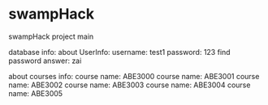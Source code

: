 # swampHack
swampHack project main

database info:
  about UserInfo:
    username: test1
    password: 123
    find password answer: zai
  
  about courses info:
    course name: ABE3000
    course name: ABE3001
    course name: ABE3002
    course name: ABE3003
    course name: ABE3004
    course name: ABE3005

